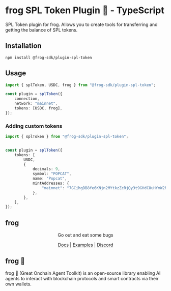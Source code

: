 # frog SPL Token Plugin 🐸 - TypeScript

SPL Token plugin for frog. Allows you to create tools for transferring and getting the balance of SPL tokens.

## Installation
```
npm install @frog-sdk/plugin-spl-token
```

## Usage

```typescript
import { splToken, USDC, frog } from "@frog-sdk/plugin-spl-token";

const plugin = splToken({
    connection,
    network: "mainnet",
    tokens: [USDC, frog],
});
```

### Adding custom tokens
```typescript
import { splToken } from "@frog-sdk/plugin-spl-token";


const plugin = splToken({
    tokens: [
        USDC,
        {
            decimals: 9,
            symbol: "POPCAT",
            name: "Popcat",
            mintAddresses: {
                "mainnet": "7GCihgDB8fe6KNjn2MYtkzZcRjQy3t9GHdC8uHYmW2hr",
            },
        },
    ],
});
```

## frog

<div align="center">
Go out and eat some bugs

[Docs](https://ohmyfrog.dev) | [Examples](https://github.com/frog-sdk/frog/tree/main/typescript/examples) | [Discord](https://discord.gg/frog-sdk)</div>

## frog 🐸
frog 🐸 (Great Onchain Agent Toolkit) is an open-source library enabling AI agents to interact with blockchain protocols and smart contracts via their own wallets.
